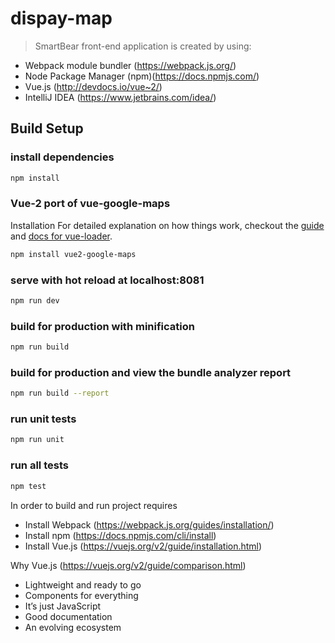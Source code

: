 # dispay-map

> SmartBear front-end application is created by using:
- Webpack module bundler (https://webpack.js.org/) 
- Node Package Manager (npm)(https://docs.npmjs.com/)
- Vue.js (http://devdocs.io/vue~2/)
- IntelliJ IDEA (https://www.jetbrains.com/idea/)
 

## Build Setup


### install dependencies
``` bash
npm install
```

### Vue-2 port of vue-google-maps
Installation
For detailed explanation on how things work, 
checkout the [guide](http://vuejs-templates.github.io/webpack/) 
and [docs for vue-loader](http://vuejs.github.io/vue-loader).
``` bash
npm install vue2-google-maps
```


### serve with hot reload at localhost:8081
``` bash
npm run dev
```

### build for production with minification
``` bash
npm run build
```

### build for production and view the bundle analyzer report
``` bash
npm run build --report
```

### run unit tests
``` bash
npm run unit
```

### run all tests
``` bash
npm test
```

In order to build and run project requires 
- Install Webpack (https://webpack.js.org/guides/installation/)  
- Install npm (https://docs.npmjs.com/cli/install)
- Install Vue.js (https://vuejs.org/v2/guide/installation.html)

Why Vue.js (https://vuejs.org/v2/guide/comparison.html)
- Lightweight and ready to go
- Components for everything
- It’s just JavaScript
- Good documentation 
- An evolving ecosystem

